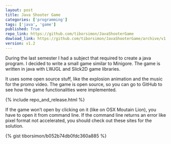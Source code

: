 ```yaml
---
layout: post
title: Java Shooter Game
categories: ['programming']
tags: ['java', 'game']
published: True
repo_link: https://github.com/tiborsimon/JavaShooterGame
dowload_link: https://github.com/tiborsimon/JavaShooterGame/archive/v1.2.zip
version: v1.2
---
```


During the last semester I had a subject that required to create a java program. I decided to write a small game similar to Minigore. The game is written in java with LWJGL and Slick2D game libraries.

It uses some open source stuff, like the explosion animation and the music for the promo video. The game is open source, so you can go to GitHub to see how the game functionalities were implemented.

{% include repo_and_release.html %}

If the game won’t open by clicking on it (like on OSX Moutain Lion), you have to open it from command line. If the command line returns an error like pixel format not accelerated, you should check out these sites for the solution.

{% gist tiborsimon/b052b74db0fdc360a885 %}

